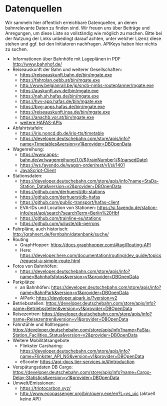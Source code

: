 # Datenquellen

Wir sammeln hier öffentlich erreichbare Datenquellen, an denen bahnrelevante Daten zu finden sind.
Wir freuen uns über Beiträge und Anregungen, um diese Liste so vollständig wie möglich zu machen.
Bitte bei der Nutzung der Links unbedingt darauf achten, unter welcher Lizenz diese stehen und ggf. bei den Initiatoren nachfragen.
APIKeys haben hier nichts zu suchen.

 
- Informationen über Bahnhöfe mit Lageplänen in PDF http://www.bahnhof.de/
- Reiseauskunft der Bahn und weiterer Gesellschaften:
  - https://reiseauskunft.bahn.de/bin/mgate.exe
  - https://fahrplan.oebb.at/bin/mgate.exe
  - http://www.belgianrail.be/jp/sncb-nmbs-routeplanner/mgate.exe
  - https://auskunft.avv.de/bin/mgate.exe
  - https://nah.sh.hafas.de/bin/mgate.exe
  - https://hvv-app.hafas.de/bin/mgate.exe
  - https://bvg-apps.hafas.de/bin/mgate.exe
  - https://reiseauskunft.insa.de/bin/mgate.exe
  - https://anachb.vor.at/bin/mgate.exe
  - [weitere HAFAS-APIs](https://gist.github.com/derhuerst/2b7ed83bfa5f115125a5)
- Abfahrtstafeln:
  - https://iris.noncd.db.de/iris-tts/timetable
  - https://developer.deutschebahn.com/store/apis/info?name=Timetables&version=v1&provider=DBOpenData
- Wagenreihung:
  - https://www.apps-bahn.de/wr/wagenreihung/1.0/${trainNumber}/${parsedDate}
  - https://ws.favendo.de/wagon-order/rest/v1/si/1401
  - [JavaScript-Client](https://github.com/juliuste/db-wagenreihung)
- Stationsdaten:
  - https://developer.deutschebahn.com/store/apis/info?name=StaDa-Station_Data&version=v2&provider=DBOpenData
  - https://github.com/derhuerst/db-stations
  - https://github.com/derhuerst/db-hafas
  - https://github.com/public-transport/hafas-client
  - EVA-IDs und Location von Stationen: https://si.favendo.de/station-info/rest/api/search?searchTerm=Berlin%20Hbf
  - https://github.com/trainline-eu/stations
  - https://github.com/juliuste/db-perrons
- Fahrpläne, auch historisch: http://grahnert.de/fernbahn/datenbank/suche/
- Routing
  - GraphHopper: https://docs.graphhopper.com/#tag/Routing-API
  - Here: https://developer.here.com/documentation/routing/dev_guide/topics/request-a-simple-route.html
- Fotos von Bahnhöfen:
  - https://developer.deutschebahn.com/store/apis/info?name=Bahnhofsfotos&version=v1&provider=DBOpenData
- Parkplätze
  - an Bahnhöfen: https://developer.deutschebahn.com/store/apis/info?name=BahnPark&version=v1&provider=DBOpenData
  - AIPark: https://developer.aipark.io/?version=v2
- Betriebsstellen: https://developer.deutschebahn.com/store/apis/info?name=Betriebsstellen&version=v1&provider=DBOpenData
- Reisezentren: https://developer.deutschebahn.com/store/apis/info?name=Reisezentren&version=v1&provider=DBOpenData
- Fahrstühle und Rolltreppen: https://developer.deutschebahn.com/store/apis/info?name=FaSta-Station_Facilities_Status&version=v2&provider=DBOpenData
- Weitere Mobilitätsangebote
  - Flinkster Carsharing: https://developer.deutschebahn.com/store/apis/info?name=Flinkster_API_NG&version=v1&provider=DBOpenData
  - eScooter https://api-docs.tier-services.io/#introduction
- Verspätungsdaten DB Cargo: https://developer.deutschebahn.com/store/apis/info?name=Cargo-Delay-Statistics&version=v1&provider=DBOpenData
- Umwelt/Emissionen:
  - https://triptocarbon.xyz/
  - http://www.ecopassenger.org/bin/query.exe/en?L=vs_uic (aktuell keine API)
